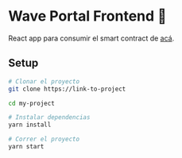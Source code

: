 # Wave Portal Frontend 👋

React app para consumir el smart contract de [acá](https://github.com/marcorichetta/wave-portal).

## Setup

```bash
# Clonar el proyecto
git clone https://link-to-project

cd my-project

# Instalar dependencias
yarn install

# Correr el proyecto
yarn start
```

